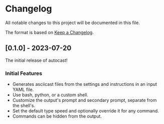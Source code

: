 # Changelog

All notable changes to this project will be documented in this file.

The format is based on [Keep a Changelog](https://keepachangelog.com).

## [0.1.0] - 2023-07-20

The initial release of autocast!

### Initial Features

- Generates asciicast files from the settings and instructions in an input YAML file.
- Use bash, python, or a custom shell.
- Customize the output's prompt and secondary prompt, separate from the shell's.
- Set the default type speed and optionally override it for any command.
- Commands can be hidden from the output.
